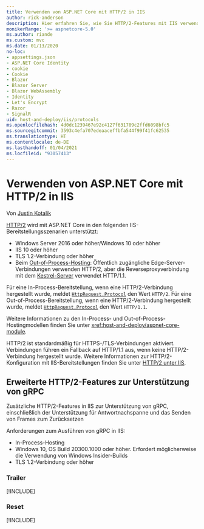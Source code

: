 ```yaml
---
title: Verwenden von ASP.NET Core mit HTTP/2 in IIS
author: rick-anderson
description: Hier erfahren Sie, wie Sie HTTP/2-Features mit IIS verwenden.
monikerRange: '>= aspnetcore-5.0'
ms.author: riande
ms.custom: mvc
ms.date: 01/13/2020
no-loc:
- appsettings.json
- ASP.NET Core Identity
- cookie
- Cookie
- Blazor
- Blazor Server
- Blazor WebAssembly
- Identity
- Let's Encrypt
- Razor
- SignalR
uid: host-and-deploy/iis/protocols
ms.openlocfilehash: 4d0dc1239467e92c4127f631709c2ffd6098bfc5
ms.sourcegitcommit: 3593c4efa707edeaaceffbfa544f99f41fc62535
ms.translationtype: HT
ms.contentlocale: de-DE
ms.lasthandoff: 01/04/2021
ms.locfileid: "93057413"
---
```

# <a name="use-aspnet-core-with-http2-on-iis"></a>Verwenden von ASP.NET Core mit HTTP/2 in IIS

Von [Justin Kotalik](https://github.com/jkotalik)

[HTTP/2](https://httpwg.org/specs/rfc7540.html) wird mit ASP.NET Core in den folgenden IIS-Bereitstellungsszenarien unterstützt:

* Windows Server 2016 oder höher/Windows 10 oder höher
* IIS 10 oder höher
* TLS 1.2-Verbindung oder höher
* Beim [Out-of-Process-Hosting](xref:host-and-deploy/iis/index#out-of-process-hosting-model): Öffentlich zugängliche Edge-Server-Verbindungen verwenden HTTP/2, aber die Reverseproxyverbindung mit dem [Kestrel-Server](xref:fundamentals/servers/kestrel) verwendet HTTP/1.1.

Für eine In-Process-Bereitstellung, wenn eine HTTP/2-Verbindung hergestellt wurde, meldet [`HttpRequest.Protocol`](xref:Microsoft.AspNetCore.Http.HttpRequest.Protocol*) den Wert `HTTP/2`. Für eine Out-of-Process-Bereitstellung, wenn eine HTTP/2-Verbindung hergestellt wurde, meldet [`HttpRequest.Protocol`](xref:Microsoft.AspNetCore.Http.HttpRequest.Protocol*) den Wert `HTTP/1.1`.

Weitere Informationen zu den In-Process- und Out-of-Process-Hostingmodellen finden Sie unter <xref:host-and-deploy/aspnet-core-module>.

HTTP/2 ist standardmäßig für HTTPS-/TLS-Verbindungen aktiviert. Verbindungen führen ein Fallback auf HTTP/1.1 aus, wenn keine HTTP/2-Verbindung hergestellt wurde. Weitere Informationen zur HTTP/2-Konfiguration mit IIS-Bereitstellungen finden Sie unter [HTTP/2 unter IIS](/iis/get-started/whats-new-in-iis-10/http2-on-iis).

## <a name="advanced-http2-features-to-support-grpc"></a>Erweiterte HTTP/2-Features zur Unterstützung von gRPC

Zusätzliche HTTP/2-Features in IIS zur Unterstützung von gRPC, einschließlich der Unterstützung für Antwortnachspanne und das Senden von Frames zum Zurücksetzen

Anforderungen zum Ausführen von gRPC in IIS:

* In-Process-Hosting
* Windows 10, OS Build 20300.1000 oder höher. Erfordert möglicherweise die Verwendung von Windows Insider-Builds
* TLS 1.2-Verbindung oder höher

### <a name="trailers"></a>Trailer

[!INCLUDE[](~/includes/trailers.md)]

### <a name="reset"></a>Reset

[!INCLUDE[](~/includes/reset.md)]
